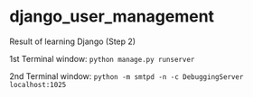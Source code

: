# django_user_management
Result of learning Django (Step 2)



1st Terminal window: `python manage.py runserver`

2nd Terminal window: `python -m smtpd -n -c DebuggingServer localhost:1025`
